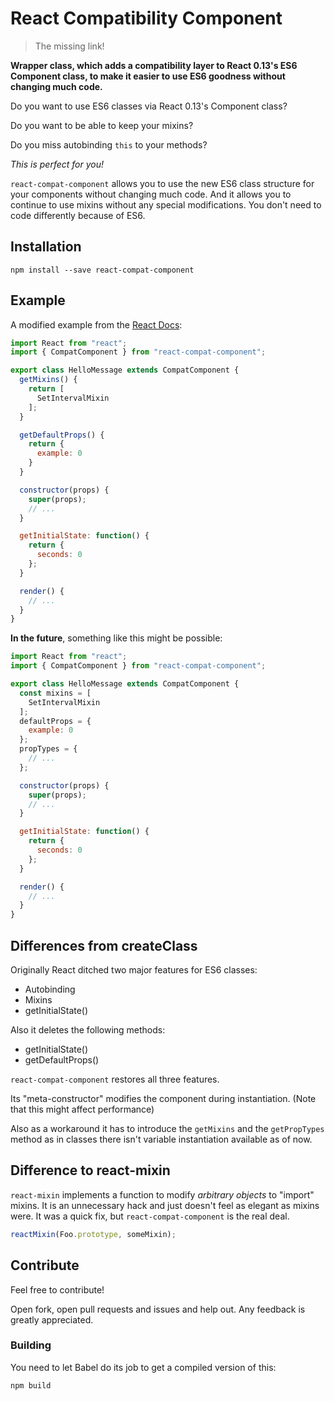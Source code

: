 # React Compatibility Component

> The missing link!

**Wrapper class, which adds a compatibility layer to React 0.13's ES6 Component
class, to make it easier to use ES6 goodness without changing much code.**

Do you want to use ES6 classes via React 0.13's Component class?

Do you want to be able to keep your mixins?

Do you miss autobinding `this` to your methods?

*This is perfect for you!*

`react-compat-component` allows you to use the new ES6 class structure for your
components without changing much code. And it allows you to continue to use mixins
without any special modifications. You don't need to code differently because of ES6.

## Installation

```
npm install --save react-compat-component
```

## Example

A modified example from the [React Docs](https://facebook.github.io/react/docs/reusable-components.html):

```javascript
import React from "react";
import { CompatComponent } from "react-compat-component";

export class HelloMessage extends CompatComponent {
  getMixins() {
    return [
      SetIntervalMixin
    ];
  }

  getDefaultProps() {
    return {
      example: 0
    }
  }

  constructor(props) {
    super(props);
    // ...
  }

  getInitialState: function() {
    return {
      seconds: 0
    };
  }

  render() {
    // ...
  }
}
```

**In the future**, something like this might be possible:

```javascript
import React from "react";
import { CompatComponent } from "react-compat-component";

export class HelloMessage extends CompatComponent {
  const mixins = [
    SetIntervalMixin
  ];
  defaultProps = {
    example: 0
  };
  propTypes = {
    // ...
  };

  constructor(props) {
    super(props);
    // ...
  }

  getInitialState: function() {
    return {
      seconds: 0
    };
  }

  render() {
    // ...
  }
}
```

## Differences from createClass

Originally React ditched two major features for ES6 classes:

  - Autobinding
  - Mixins
  - getInitialState()

Also it deletes the following methods:

  - getInitialState()
  - getDefaultProps()

`react-compat-component` restores all three features.

Its "meta-constructor" modifies the component during instantiation.
(Note that this might affect performance)

Also as a workaround it has to introduce the `getMixins` and the
`getPropTypes` method as in classes there isn't variable instantiation
available as of now.

## Difference to react-mixin

`react-mixin` implements a function to modify *arbitrary objects* to "import"
mixins. It is an unnecessary hack and just doesn't feel as elegant as mixins
were. It was a quick fix, but `react-compat-component` is the real deal.

```javascript
reactMixin(Foo.prototype, someMixin);
```

## Contribute

Feel free to contribute!

Open fork, open pull requests and issues and help out. Any feedback
is greatly appreciated.

### Building

You need to let Babel do its job to get a compiled version of this:

```
npm build
```

